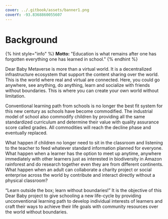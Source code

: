 ```yaml
---
cover: ../.gitbook/assets/banner1.png
coverY: -93.8368860055607
---
```


# Background

{% hint style="info" %}
**Motto:** "Education is what remains after one has forgotten everything one has learned in school."
{% endhint %}

Dear Baby Metaverse is more than a virtual world. It is a decentralized infrastructure ecosystem that support the content sharing over the world. This is the world where real and virtual are connected. Here, you could go anywhere, see anything, do anything, learn and socialize with friends without boundaries. This is where you can create your own world without limitation.

Conventional learning path from schools is no longer the best fit system for this new century as schools have become commodified. The industrial model of school also commodify children by providing all the same standardized curriculum and determine their value with quality assurance score called grades. All commodities will reach the decline phase and eventually replaced.

What happen if children no longer need to sit in the classroom and listening to the teacher to feed whatever standard information planned for everyone. What happen when a learner has the option to meet up anytime, anywhere immediately with other learners just as interested in biodiversity in Amazon rainforest and do research together even they are from different continents. What happen when an adult can collaborate a charity project or social enterprise across the world by contribute and interact directly without a physical classroom?

“Learn outside the box; learn without boundaries!” It is the objective of this Dear Baby project to give schooling a new life-cycle by providing unconventional learning path to develop individual interests of learners and craft their ways to achieve their life goals with community resources over the world without boundaries.
